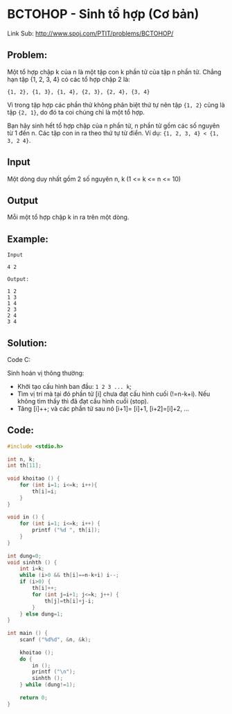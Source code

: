 # BCTOHOP - Sinh tổ hợp (Cơ bản) 

Link Sub: http://www.spoj.com/PTIT/problems/BCTOHOP/



## Problem:

Một tổ hợp chập k của n là một tập con k phần tử của tập n phần tử.
Chẳng hạn tập {1, 2, 3, 4} có các tổ hợp chập 2 là:

```
{1, 2}, {1, 3}, {1, 4}, {2, 3}, {2, 4}, {3, 4}
```
Vì trong tập hợp các phần thử không phân biệt thứ tự nên tập `{1, 2}` cũng là tập `{2, 1}`, do đó ta coi chúng chỉ là một tổ hợp.

Bạn hãy sinh hết tổ hợp chập của n phần tử, n phần tử gồm các số nguyên từ 1 đến n.
Các tập con in ra theo thứ tự từ điển. Ví dụ: `{1, 2, 3, 4} < {1, 3, 2 4}`.

## Input
Một dòng duy nhất gồm 2 số nguyên n, k (1 <= k <= n <= 10)
## Output
Mỗi một tổ hợp chập k in ra trên một dòng.
## Example: 

```
Input

4 2

Output:

1 2
1 3
1 4
2 3
2 4
3 4

```


## Solution:

Code C:

Sinh hoán vị thông thường:
 
- Khởi tạo cấu hình ban đầu: `1 2 3 ... k`; 
- Tìm vị trí mà tại đó phần tử [i] chưa đạt cấu hình cuối (!=n-k+i). Nếu không tìm thấy thì đã đạt cấu hình cuối (stop). 
- Tăng [i]++; và các phần tử sau nó [i+1]= [i]+1, [i+2]=[i]+2, ...

## Code:

```C
#include <stdio.h>
 
int n, k;
int th[11];
 
void khoitao () {
    for (int i=1; i<=k; i++){
        th[i]=i;
    }
}
 
void in () {
    for (int i=1; i<=k; i++) {
        printf ("%d ", th[i]);
    }
}
 
int dung=0;
void sinhth () {
    int i=k;
    while (i>0 && th[i]==n-k+i) i--;
    if (i>0) {
        th[i]++;
        for (int j=i+1; j<=k; j++) {
            th[j]=th[i]+j-i;
        }
    } else dung=1;
}
 
int main () {
    scanf ("%d%d", &n, &k);
   
    khoitao ();
    do {
        in ();
        printf ("\n");
        sinhth ();
    } while (dung!=1);
   
    return 0;
}
```
